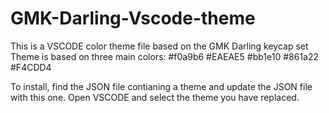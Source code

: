 # GMK-Darling-Vscode-theme
This is a VSCODE color theme file based on the GMK Darling keycap set
Theme is based on three main colors:
#f0a9b6
#EAEAE5
#bb1e10
#861a22
#F4CDD4

To install, find the JSON file contianing a theme and update the JSON file with this one. Open VSCODE and select the theme you have replaced.
